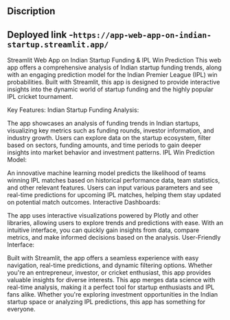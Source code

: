 ## Discription 
## Deployed link -`https://app-web-app-on-indian-startup.streamlit.app/`
Streamlit Web App on Indian Startup Funding & IPL Win Prediction
This web app offers a comprehensive analysis of Indian startup funding trends, along with an engaging prediction model for the Indian Premier League (IPL) win probabilities. Built with Streamlit, this app is designed to provide interactive insights into the dynamic world of startup funding and the highly popular IPL cricket tournament.

Key Features:
Indian Startup Funding Analysis:

The app showcases an analysis of funding trends in Indian startups, visualizing key metrics such as funding rounds, investor information, and industry growth.
Users can explore data on the startup ecosystem, filter based on sectors, funding amounts, and time periods to gain deeper insights into market behavior and investment patterns.
IPL Win Prediction Model:

An innovative machine learning model predicts the likelihood of teams winning IPL matches based on historical performance data, team statistics, and other relevant features.
Users can input various parameters and see real-time predictions for upcoming IPL matches, helping them stay updated on potential match outcomes.
Interactive Dashboards:

The app uses interactive visualizations powered by Plotly and other libraries, allowing users to explore trends and predictions with ease.
With an intuitive interface, you can quickly gain insights from data, compare metrics, and make informed decisions based on the analysis.
User-Friendly Interface:

Built with Streamlit, the app offers a seamless experience with easy navigation, real-time predictions, and dynamic filtering options.
Whether you're an entrepreneur, investor, or cricket enthusiast, this app provides valuable insights for diverse interests.
This app merges data science with real-time analysis, making it a perfect tool for startup enthusiasts and IPL fans alike. Whether you're exploring investment opportunities in the Indian startup space or analyzing IPL predictions, this app has something for everyone.
